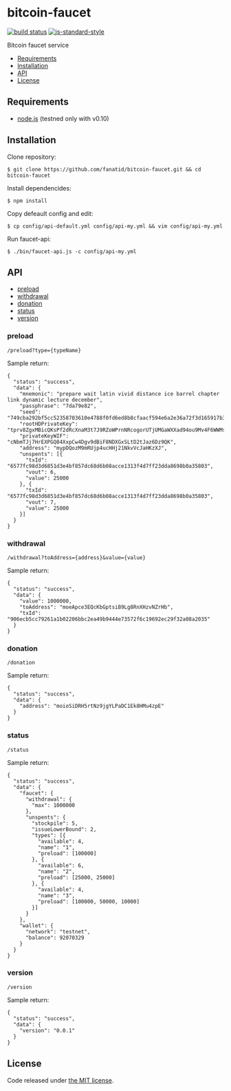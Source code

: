 # bitcoin-faucet

[![build status](https://img.shields.io/travis/fanatid/bitcoin-faucet.svg?branch=master&style=flat-square)](http://travis-ci.org/fanatid/bitcoin-faucet)
[![js-standard-style](https://img.shields.io/badge/code%20style-standard-brightgreen.svg?style=flat-square)](https://github.com/feross/standard)

Bitcoin faucet service

  * [Requirements](#requirements)
  * [Installation](#installation)
  * [API](#api)
  * [License](#license)

## Requirements

  * [node.js](http://www.nodejs.org/download/) (testned only with v0.10)

## Installation

  Clone repository:

    $ git clone https://github.com/fanatid/bitcoin-faucet.git && cd bitcoin-faucet

  Install dependencides:

    $ npm install

  Copy defeault config and edit:

    $ cp config/api-default.yml config/api-my.yml && vim config/api-my.yml

  Run faucet-api:

    $ ./bin/faucet-api.js -c config/api-my.yml

## API

  * [preload](#preload)
  * [withdrawal](#withdrawal)
  * [donation](#donation)
  * [status](#status)
  * [version](#version)

### preload

    /preload?type={typeName}

Sample return:

    {
      "status": "success",
      "data": {
        "mnemonic": "prepare wait latin vivid distance ice barrel chapter link dynamic lecture december",
        "passphrase": "7da79e82",
        "seed": "749cba292bf5cc52358703610e4788f0fd6ed8b8cfaacf594e6a2e36a72f3d165917b310065616ca6c114c24ccb7dc518ba67c41de029e17efa8dd48dc4d81db",
        "rootHDPrivateKey": "tprv8ZgxMBicQKsPf2dRcXnaM3t7J9RZoWPrnNRcogorUTjUMGaWXXad94ou9Mv4F6WWMs9QuE9c9VU3e5UJJELfvvaCPq88pu5oJGC4YtHancZ",
        "privateKeyWIF": "cNbmTJj7HrEXPGQ84XxpCw4Dgv9dBiF8NDXGxSLtD2tJaz6Dz9QK",
        "address": "mypDQozM9mRUjp4ucHHj21NkvVcJaHKzXJ",
        "unspents": [{
          "txId": "6577fc98d3d6851d3e4bf857dc68d6b08acce1313f4d7ff23dda8698b0a35803",
          "vout": 6,
          "value": 25000
        }, {
          "txId": "6577fc98d3d6851d3e4bf857dc68d6b08acce1313f4d7ff23dda8698b0a35803",
          "vout": 7,
          "value": 25000
        }]
      }
    }

### withdrawal

    /withdrawal?toAddress={address}&value={value}

Sample return:

    {
      "status": "success",
      "data": {
        "value": 1000000,
        "toAddress": "moeApce3EQcKbGptsiB9Lg8RnXHzvNZrHb",
        "txId": "906ecb5cc79261a1b02206bbc2ea49b9444e73572f6c19692ec29f32a08a2035"
      }
    }

### donation

    /donation

Sample return:

    {
      "status": "success",
      "data": {
        "address": "moioSiDRH5rtNz9jgYLPaDC1Ek8HMu4zpE"
      }
    }

### status

    /status

Sample return:

    {
      "status": "success",
      "data": {
        "faucet": {
          "withdrawal": {
            "max": 1000000
          },
          "unspents": {
            "stockpile": 5,
            "issueLowerBound": 2,
            "types": [{
              "available": 4,
              "name": "1",
              "preload": [100000]
            }, {
              "available": 6,
              "name": "2",
              "preload": [25000, 25000]
            }, {
              "available": 4,
              "name": "3",
              "preload": [100000, 50000, 10000]
            }]
          }
        },
        "wallet": {
          "network": "testnet",
          "balance": 92070329
        }
      }
    }

### version

    /version

Sample return:

    {
      "status": "success",
      "data": {
        "version": "0.0.1"
      }
    }

## License

Code released under [the MIT license](https://github.com/fanatid/bitcoin-faucet/blob/master/LICENSE).
